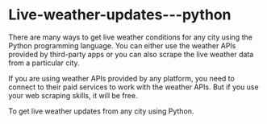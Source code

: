 # Live-weather-updates---python

There are many ways to get live weather conditions for any city using the Python programming language. You can either use the weather APIs provided by third-party apps or you can also scrape the live weather data from a particular city.

If you are using weather APIs provided by any platform, you need to connect to their paid services to work with the weather APIs. But if you use your web scraping skills, it will be free. 

To get live weather updates from any city using Python.
